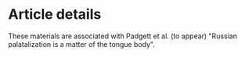 # Article details #
These materials are associated with Padgett et al. (to appear) "Russian palatalization is a matter of the tongue body".
